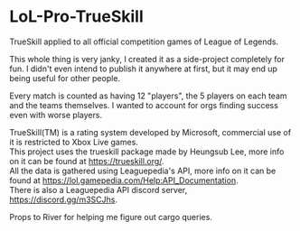 # LoL-Pro-TrueSkill
TrueSkill applied to all official competition games of League of Legends. 

This whole thing is very janky, I created it as a side-project completely for fun. 
I didn't even intend to publish it anywhere at first, but it may end up being useful for other people.

Every match is counted as having 12 "players", the 5 players on each team and the teams themselves. I wanted to account for orgs finding success even with worse players.

TrueSkill(TM) is a rating system developed by Microsoft, commercial use of it is restricted to Xbox Live games.   
This project uses the trueskill package made by Heungsub Lee, more info on it can be found at https://trueskill.org/.    
All the data is gathered using Leaguepedia's API, more info on it can be found at https://lol.gamepedia.com/Help:API_Documentation.   
There is also a Leaguepedia API discord server, https://discord.gg/m3SCJhs.

Props to River for helping me figure out cargo queries.
